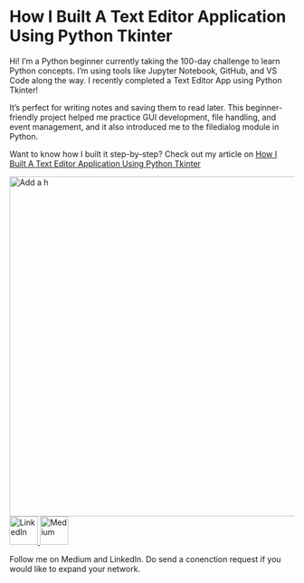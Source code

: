 # How I Built A Text Editor Application Using Python Tkinter

Hi! I’m a Python beginner currently taking the 100-day challenge to learn Python concepts.
I’m using tools like Jupyter Notebook, GitHub, and VS Code along the way.
I recently completed a Text Editor App using Python Tkinter!

It’s perfect for writing notes and saving them to read later.
This beginner-friendly project helped me practice GUI development, file handling, and event management, and it also introduced me to the filedialog module in Python.

Want to know how I built it step-by-step? Check out my article on [How I Built A Text Editor Application Using Python Tkinter](https://medium.com/@monalisha1/how-i-built-a-text-editor-application-using-python-tkinter-0067b1af83fc) 

<img width="1280" height="600" alt="Add a h" src="https://github.com/user-attachments/assets/c1270b5e-5adf-443d-b1fc-fde69e4ad861" />

<a href="https://www.linkedin.com/in/monalisha11" target="_blank">
  <img src="https://upload.wikimedia.org/wikipedia/commons/c/ca/LinkedIn_logo_initials.png" alt="LinkedIn" width="50" height="50">
</a>

<a href="https://medium.com/@monalisha1" target="_blank">
  <img src="https://miro.medium.com/v2/resize:fit:1100/format:webp/1*psYl0y9DUzZWtHzFJLIvTw.png" alt="Medium" width="50" height="50">
</a>

Follow me on Medium and LinkedIn. Do send a conenction request if you would like to expand your network.

